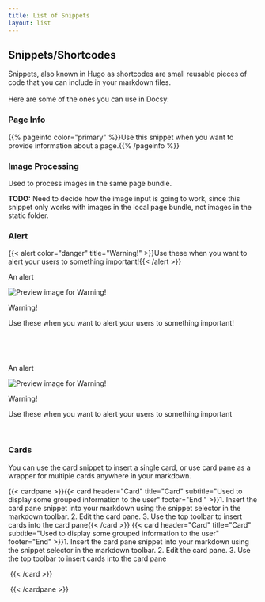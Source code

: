 ```yaml
---
title: List of Snippets
layout: list
---
```

## Snippets/Shortcodes

Snippets, also known in Hugo as shortcodes are small reusable pieces of code that you can include in your markdown files.<br><br>Here are some of the ones you can use in Docsy:

### Page Info
{{% pageinfo color="primary" %}}Use this snippet when you want to provide information about a page.{{% /pageinfo %}}

### Image Processing

Used to process images in the same page bundle.

**TODO:** Need to decide how the image input is going to work, since this snippet only works with images in the local page bundle, not images in the static folder.

### Alert

{{< alert color="danger" title="Warning!" >}}Use these when you want to alert your users to something important!{{< /alert >}}

<div class="c-card c-card--clickable"><div class="c-card__preview"><p class="u-hide-when-loaded">An alert</p><img src="https://app.cloudcannon.com/api/v0/sites/37cc6a50-e78a-40a4-ab6b-bafd1d99e9b1/files/static%2Fpreview-images%2Falert.png/resized?width=592&amp;height=320&amp;cc-interface=DEVELOPER" loading="lazy" alt="Preview image for Warning!" /></div><div class="c-card__content"><div class="c-card__heading"><div class="c-card__icon "><cc-icon name="mdi:warning" class="u-hide-when-loaded"></cc-icon></div><div class="c-card__heading-content"><p class="c-card__text ">Warning!</p><p class="c-card__subtext">Use these when you want to alert your users to something important!</p></div></div></div></div>

<img src="data:image/gif;base64,R0lGODlhAQABAPABAP///wAAACH5BAEKAAAALAAAAAABAAEAAAICRAEAOw==" title="Click and drag to move" role="presentation" draggable="true" width="15" height="15" />

&nbsp;

<div class="c-card c-card--clickable"><div class="c-card__preview"><p class="u-hide-when-loaded">An alert</p><img loading="lazy" alt="Preview image for Warning!" src="https://app.cloudcannon.com/api/v0/sites/37cc6a50-e78a-40a4-ab6b-bafd1d99e9b1/files/static%2Fpreview-images%2Falert.png/resized?width=592&amp;height=320&amp;cc-interface=DEVELOPER" /></div><div class="c-card__content"><div class="c-card__heading"><div class="c-card__icon "><cc-icon name="mdi:warning" class="u-hide-when-loaded"></cc-icon></div><div class="c-card__heading-content"><p class="c-card__text ">Warning!</p><p>Use these when you want to alert your users to something important</p></div></div></div></div>

&nbsp;

### Cards

You can use the card snippet to insert a single card, or use card pane as a wrapper for multiple cards anywhere in your markdown.

{{< cardpane >}}{{< card header="Card" title="Card" subtitle="Used to display some grouped information to the user" footer="End " >}}1. Insert the card pane snippet into your markdown using the snippet selector in the markdown toolbar.
2. Edit the card pane.
3. Use the top toolbar to insert cards into the card pane{{< /card >}}
{{< card header="Card" title="Card" subtitle="Used to display some grouped information to the user" footer="End" >}}1. Insert the card pane snippet into your markdown using the snippet selector in the markdown toolbar.
2. Edit the card pane.
3. Use the top toolbar to insert cards into the card pane

&nbsp;{{< /card >}}

&nbsp;{{< /cardpane >}}

### &nbsp;

&nbsp;